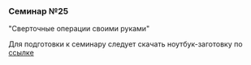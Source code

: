 ### Семинар №25

"Сверточные операции своими руками"

Для подготовки к семинару следует скачать ноутбук-заготовку по [ссылке]()